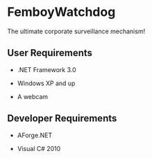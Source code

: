 # FemboyWatchdog

The ultimate corporate surveillance mechanism!

## User Requirements

- .NET Framework 3.0

- Windows XP and up

- A webcam

## Developer Requirements

- AForge.NET

- Visual C# 2010
